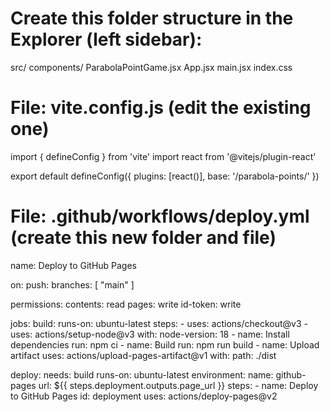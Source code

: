 # Create this folder structure in the Explorer (left sidebar):
src/
  components/
    ParabolaPointGame.jsx
  App.jsx
  main.jsx
  index.css

# File: vite.config.js (edit the existing one)
import { defineConfig } from 'vite'
import react from '@vitejs/plugin-react'

export default defineConfig({
  plugins: [react()],
  base: '/parabola-points/'
})

# File: .github/workflows/deploy.yml (create this new folder and file)
name: Deploy to GitHub Pages

on:
  push:
    branches: [ "main" ]

permissions:
  contents: read
  pages: write
  id-token: write

jobs:
  build:
    runs-on: ubuntu-latest
    steps:
      - uses: actions/checkout@v3
      - uses: actions/setup-node@v3
        with:
          node-version: 18
      - name: Install dependencies
        run: npm ci
      - name: Build
        run: npm run build
      - name: Upload artifact
        uses: actions/upload-pages-artifact@v1
        with:
          path: ./dist

  deploy:
    needs: build
    runs-on: ubuntu-latest
    environment:
      name: github-pages
      url: ${{ steps.deployment.outputs.page_url }}
    steps:
      - name: Deploy to GitHub Pages
        id: deployment
        uses: actions/deploy-pages@v2